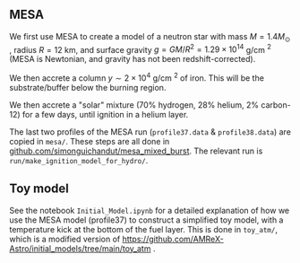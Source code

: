 ## MESA

We first use MESA to create a model of a neutron star with mass $M=1.4M_\odot$ , radius $R=12$ km, and surface gravity $g=GM/R^2=1.29\times10^{14}$ g/cm $^2$ (MESA is Newtonian, and gravity has not been redshift-corrected). 

We then accrete a column $y\sim 2\times 10^4$ g/cm $^{2}$ of iron. This will be the substrate/buffer below the burning region.

We then accrete a "solar" mixture (70% hydrogen, 28% helium, 2% carbon-12) for a few days, until ignition in a helium layer. 

The last two profiles of the MESA run (`profile37.data` & `profile38.data`) are copied in `mesa/`. These steps are all done in [github.com/simonguichandut/mesa\_mixed\_burst](https://github.com/simonguichandut/mesa_mixed_burst). The relevant run is `run/make_ignition_model_for_hydro/`. 

## Toy model

See the notebook `Initial_Model.ipynb` for a detailed explanation of how we use the MESA model (profile37) to construct a simplified toy model, with a temperature kick at the bottom of the fuel layer. This is done in `toy_atm/`, which is a modified version of https://github.com/AMReX-Astro/initial_models/tree/main/toy_atm .